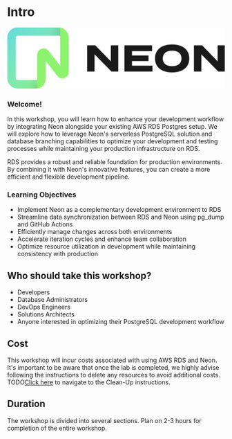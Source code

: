 # Intro

![Neon Logo](/images/neon-logo.png)

### Welcome!

In this workshop, you will learn how to enhance your development workflow by integrating Neon alongside your existing AWS RDS Postgres setup. We will explore how to leverage Neon's serverless PostgreSQL solution and database branching capabilities to optimize your development and testing processes while maintaining your production infrastructure on RDS.

RDS provides a robust and reliable foundation for production environments. By combining it with Neon's innovative features, you can create a more efficient and flexible development pipeline.

### Learning Objectives
- Implement Neon as a complementary development environment to RDS
- Streamline data synchronization between RDS and Neon using pg_dump and GitHub Actions
- Efficiently manage changes across both environments
- Accelerate iteration cycles and enhance team collaboration
- Optimize resource utilization in development while maintaining consistency with production

## Who should take this workshop?
- Developers
- Database Administrators
- DevOps Engineers
- Solutions Architects
- Anyone interested in optimizing their PostgreSQL development workflow

## Cost
This workshop will incur costs associated with using AWS RDS and Neon. It's important to be aware that once the lab is completed, we highly advise following the instructions to delete any resources to avoid additional costs. TODO[Click here](#) to navigate to the Clean-Up instructions.

## Duration
The workshop is divided into several sections. Plan on 2-3 hours for completion of the entire workshop.
